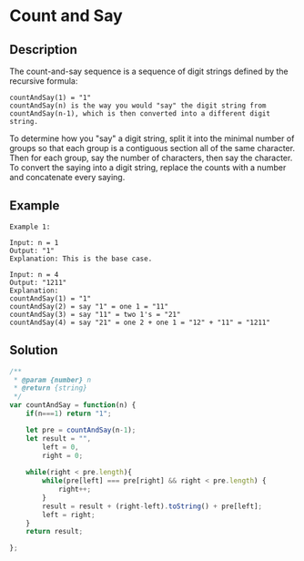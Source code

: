 # Count and Say

## Description
The count-and-say sequence is a sequence of digit strings defined by the recursive formula:

    countAndSay(1) = "1"
    countAndSay(n) is the way you would "say" the digit string from countAndSay(n-1), which is then converted into a different digit string.

To determine how you "say" a digit string, split it into the minimal number of groups so that each group is a contiguous section all of the same character. Then for each group, say the number of characters, then say the character. To convert the saying into a digit string, replace the counts with a number and concatenate every saying.

## Example 

```
Example 1:

Input: n = 1
Output: "1"
Explanation: This is the base case.
```

```
Input: n = 4
Output: "1211"
Explanation:
countAndSay(1) = "1"
countAndSay(2) = say "1" = one 1 = "11"
countAndSay(3) = say "11" = two 1's = "21"
countAndSay(4) = say "21" = one 2 + one 1 = "12" + "11" = "1211"
```

## Solution
```javascript
/**
 * @param {number} n
 * @return {string}
 */
var countAndSay = function(n) {
    if(n===1) return "1";

    let pre = countAndSay(n-1);
    let result = "",
        left = 0,
        right = 0;
    
    while(right < pre.length){
        while(pre[left] === pre[right] && right < pre.length) {
            right++;
        }
        result = result + (right-left).toString() + pre[left];
        left = right;
    }
    return result;

}; 
```